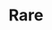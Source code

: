 ---
title: Rare
permalink: /Rare
type: Class
subclass-of: /RarityLevel
enumeration-member: true
subclass-chain:
  - https://schema.org/Thing
  - https://schema.org/Intangible
  - https://schema.org/Enumeration
class-comment: |
  The rare rarity level. This is the secound lowest rarity. 
  The next lower rarity is  <a href="/Common" class="context-cs">Common</a>.
  The next higher rarity is <a href="/SuperRare" class="context-cs">SuperRare</a>.
---